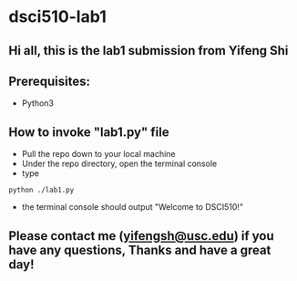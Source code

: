 # dsci510-lab1
## Hi all, this is the lab1 submission from Yifeng Shi 

## Prerequisites:
* Python3

## How to invoke "lab1.py" file
* Pull the repo down to your local machine
* Under the repo directory, open the terminal console
* type 
```
python ./lab1.py
```
* the terminal console should output "Welcome to DSCI510!"

## Please contact me (yifengsh@usc.edu) if you have any questions, Thanks and have a great day!
